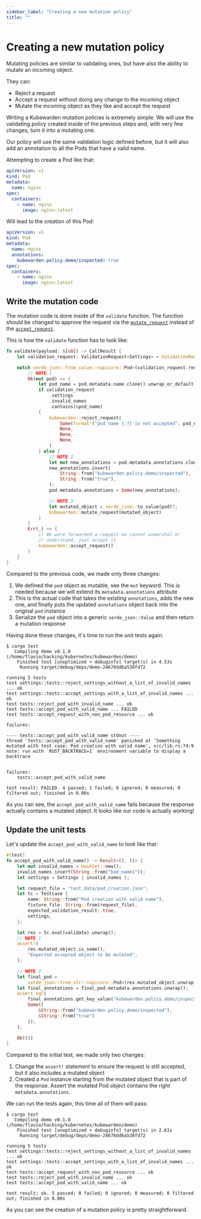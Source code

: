```yaml
---
sidebar_label: "Creating a new mutation policy"
title: ""
---
```


# Creating a new mutation policy

Mutating policies are similar to validating ones, but have also the ability to mutate an
incoming object.

They can:

  * Reject a request
  * Accept a request without doing any change to the incoming object
  * Mutate the incoming object as they like and accept the request

Writing a Kubewarden mutation policies is extremely simple. We will use the validating
policy created inside of the previous steps and, with very few changes, turn it into a
mutating one.

Our policy will use the same validation logic defined before, but it will also add
an annotation to all the Pods that have a valid name.

Attempting to create a Pod like that:

```yaml
apiVersion: v1
kind: Pod
metadata:
  name: nginx
spec:
  containers:
    - name: nginx
      image: nginx:latest
```

Will lead to the creation of this Pod:

```yaml
apiVersion: v1
kind: Pod
metadata:
  name: nginx
  annotations:
    kubewarden.policy.demo/inspected: true
spec:
  containers:
    - name: nginx
      image: nginx:latest
```

## Write the mutation code

The mutation code is done inside of the `validate` function. The function should be changed
to approve the request via the [`mutate_request`](https://docs.rs/kubewarden-policy-sdk/0.1.0/kubewarden_policy_sdk/fn.mutate_request.html)
instead of the [`accept_request`](https://docs.rs/kubewarden-policy-sdk/0.1.0/kubewarden_policy_sdk/fn.accept_request.html).

This is how the `validate` function has to look like:

```rust
fn validate(payload: &[u8]) -> CallResult {
    let validation_request: ValidationRequest<Settings> = ValidationRequest::new(payload)?;

    match serde_json::from_value::<apicore::Pod>(validation_request.request.object) {
        // NOTE 1
        Ok(mut pod) => {
            let pod_name = pod.metadata.name.clone().unwrap_or_default();
            if validation_request
                .settings
                .invalid_names
                .contains(&pod_name)
            {
                kubewarden::reject_request(
                    Some(format!("pod name {:?} is not accepted", pod_name)),
                    None,
                    None,
                    None,
                )
            } else {
                // NOTE 2
                let mut new_annotations = pod.metadata.annotations.clone().unwrap_or_default();
                new_annotations.insert(
                    String::from("kubewarden.policy.demo/inspected"),
                    String::from("true"),
                );
                pod.metadata.annotations = Some(new_annotations);

                // NOTE 3
                let mutated_object = serde_json::to_value(pod)?;
                kubewarden::mutate_request(mutated_object)
            }
        }
        Err(_) => {
            // We were forwarded a request we cannot unmarshal or
            // understand, just accept it
            kubewarden::accept_request()
        }
    }
}
```

Compared to the previous code, we made only three changes:

  1. We defined the `pod` object as mutable, see the `mut` keyword. This is
    needed because we will extend its `metadata.annotations` attribute
  2. This is the actual code that takes the existing `annotations`, adds the
    new one, and finally puts the updated `annotations` object back into the original
    `pod` instance
  3. Serialize the `pod` object into a generic `serde_json::Value` and then return
    a mutation response

Having done these changes, it's time to run the unit tests again:

```shell
$ cargo test
   Compiling demo v0.1.0 (/home/flavio/hacking/kubernetes/kubewarden/demo)
    Finished test [unoptimized + debuginfo] target(s) in 4.53s
     Running target/debug/deps/demo-24670dd6a538fd72

running 5 tests
test settings::tests::reject_settings_without_a_list_of_invalid_names ... ok
test settings::tests::accept_settings_with_a_list_of_invalid_names ... ok
test tests::reject_pod_with_invalid_name ... ok
test tests::accept_pod_with_valid_name ... FAILED
test tests::accept_request_with_non_pod_resource ... ok

failures:

---- tests::accept_pod_with_valid_name stdout ----
thread 'tests::accept_pod_with_valid_name' panicked at 'Something mutated with test case: Pod creation with valid name', src/lib.rs:74:9
note: run with `RUST_BACKTRACE=1` environment variable to display a backtrace


failures:
    tests::accept_pod_with_valid_name

test result: FAILED. 4 passed; 1 failed; 0 ignored; 0 measured; 0 filtered out; finished in 0.00s
```

As you can see, the `accept_pod_with_valid_name` fails because the response actually
contains a mutated object. It looks like our code is actually working!

## Update the unit tests

Let's update the `accept_pod_with_valid_name` to look like that:

```rust
#[test]
fn accept_pod_with_valid_name() -> Result<(), ()> {
    let mut invalid_names = HashSet::new();
    invalid_names.insert(String::from("bad_name1"));
    let settings = Settings { invalid_names };

    let request_file = "test_data/pod_creation.json";
    let tc = Testcase {
        name: String::from("Pod creation with valid name"),
        fixture_file: String::from(request_file),
        expected_validation_result: true,
        settings,
    };

    let res = tc.eval(validate).unwrap();
    // NOTE 1
    assert!(
        res.mutated_object.is_some(),
        "Expected accepted object to be mutated",
    );

    // NOTE 2
    let final_pod =
        serde_json::from_str::<apicore::Pod>(res.mutated_object.unwrap().as_str()).unwrap();
    let final_annotations = final_pod.metadata.annotations.unwrap();
    assert_eq!(
        final_annotations.get_key_value("kubewarden.policy.demo/inspected"),
        Some((
            &String::from("kubewarden.policy.demo/inspected"),
            &String::from("true")
        )),
    );

    Ok(())
}
```

Compared to the initial test, we made only two changes:

  1. Change the `assert!` statement to ensure the request is still accepted,
    but it also includes a mutated object
  2. Created a `Pod` instance starting from the mutated object that is part of
    the response. Assert the mutated Pod object contains the right
    `metadata.annotations`.

We can run the tests again, this time all of them will pass:

```shell
$ cargo test
   Compiling demo v0.1.0 (/home/flavio/hacking/kubernetes/kubewarden/demo)
    Finished test [unoptimized + debuginfo] target(s) in 2.61s
     Running target/debug/deps/demo-24670dd6a538fd72

running 5 tests
test settings::tests::reject_settings_without_a_list_of_invalid_names ... ok
test settings::tests::accept_settings_with_a_list_of_invalid_names ... ok
test tests::accept_request_with_non_pod_resource ... ok
test tests::reject_pod_with_invalid_name ... ok
test tests::accept_pod_with_valid_name ... ok

test result: ok. 5 passed; 0 failed; 0 ignored; 0 measured; 0 filtered out; finished in 0.00s
```

As you can see the creation of a mutation policy is pretty straightforward.
